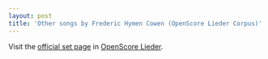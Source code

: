 ```yaml
---
layout: post
title: 'Other songs by Frederic Hymen Cowen (OpenScore Lieder Corpus)'
---
```


Visit the [official set page] in [OpenScore Lieder].

[official set page]: https://musescore.com/openscore-lieder-corpus/sets/5105987
[OpenScore Lieder]: https://musescore.com/openscore-lieder-corpus

